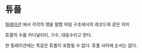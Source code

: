 # 튜플

[릴레이션](Relation.md) 에서 각각의 행을 말함
파일 구조에서의 레코드와 같은 의미

튜플의 수를 카디널리티, 기수, 대응수라고 한다.

한 릴레이션에는 똑같은 튜플이 포함될 수 없다. 
튜플 사이에 순서는 없다.
